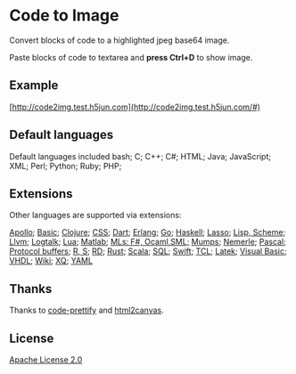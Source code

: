 # Code to Image

Convert blocks of code to a highlighted jpeg base64 image.

Paste blocks of code to textarea and **press Ctrl+D** to show image.

## Example

[http://code2img.test.h5jun.com](http://code2img.test.h5jun.com/#)

## Default languages

Default languages included bash; C; C++; C#; HTML; Java; JavaScript; XML; Perl; Python; Ruby; PHP;

## Extensions

Other languages are supported via extensions:

[Apollo](http://code2img.test.h5jun.com/#apollo); [Basic](http://code2img.test.h5jun.com/#basic); [Clojure](http://code2img.test.h5jun.com/#clojure); [CSS](http://code2img.test.h5jun.com/#css); [Dart](http://code2img.test.h5jun.com/#dart); [Erlang](http://code2img.test.h5jun.com/#erlang); [Go](http://code2img.test.h5jun.com/#go); [Haskell](http://code2img.test.h5jun.com/#hs); [Lasso](http://code2img.test.h5jun.com/#lasso); [Lisp, Scheme](http://code2img.test.h5jun.com/#lisp); [Llvm](http://code2img.test.h5jun.com/#llvm); [Logtalk](http://code2img.test.h5jun.com/#logtalk); [Lua](http://code2img.test.h5jun.com/#lua); [Matlab](http://code2img.test.h5jun.com/#maltab); [MLs: F#, Ocaml,SML;](http://code2img.test.h5jun.com/#ml) [Mumps](http://code2img.test.h5jun.com/#mumps); [Nemerle](http://code2img.test.h5jun.com/#nemerle); [Pascal](http://code2img.test.h5jun.com/#pascal); [Protocol buffers](http://code2img.test.h5jun.com/#protocol); [R, S](http://code2img.test.h5jun.com/#r); [RD](http://code2img.test.h5jun.com/#rd); [Rust](http://code2img.test.h5jun.com/#rust); [Scala](http://code2img.test.h5jun.com/#scala); [SQL](http://code2img.test.h5jun.com/#sql); [Swift](http://code2img.test.h5jun.com/#swift); [TCL](http://code2img.test.h5jun.com/#tcl); [Latek](http://code2img.test.h5jun.com/#latek); [Visual Basic](http://code2img.test.h5jun.com/#vb); [VHDL](http://code2img.test.h5jun.com/#vhdl); [Wiki](http://code2img.test.h5jun.com/#wiki); [XQ](http://code2img.test.h5jun.com/#xq); [YAML](http://code2img.test.h5jun.com/#yaml)

## Thanks

Thanks to [code-prettify](https://github.com/google/code-prettify) and [html2canvas](https://github.com/niklasvh/html2canvas).

## License

[Apache License 2.0](http://www.apache.org/licenses/LICENSE-2.0)
